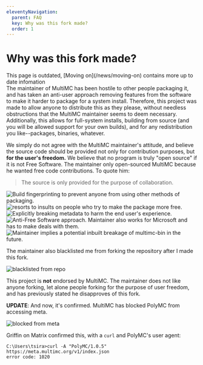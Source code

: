 ```yaml
---
eleventyNavigation:
  parent: FAQ
  key: Why was this fork made?
  order: 1
--- 
```


# Why was this fork made?

<div class="nofification">
This page is outdated, [Moving on](/news/moving-on) contains more up to date infomation
</div>
The maintainer of MultiMC has been hostile to other people packaging it, and has taken an anti-user approach removing features from the software to make it harder to package for a system install. Therefore, this project was made to allow anyone to distribute this as they please, without needless obstructions that the MultiMC maintainer seems to deem necessary. Additionally, this allows for full-system installs, building from source (and you will be allowed support for your own builds), and for any redistribution you like--packages, binaries, whatever.

We simply do not agree with the MultiMC maintainer's attitude, and believe the source code should be provided not only for contribution purposes, but **for the user's freedom.** We believe that no program is truly "open source" if it is not Free Software. The maintainer only open-sourced MultiMC because he wanted free code contributions. To quote him:

> The source is only provided for the purpose of collaboration.

<img src="https://file.swurl.xyz/29645c5bdb8b0fd8/fingerprint.png" alt="Build fingerprinting to prevent anyone from using other methods of packaging.">

<img src="https://file.swurl.xyz/1a85d58df6535fcb/aur_insults.png" alt="resorts to insults on people who try to make the package more free.">

<img src="https://file.swurl.xyz/d18d1ce659a9656f/meta.png" alt="Explicitly breaking metadata to harm the end user's experience.">

<img src="https://file.swurl.xyz/36802e45e55534b3/anti_free_software.png" alt="Anti-Free Software approach. Maintainer also works for Microsoft and has to make deals with them.">

<img src="https://file.swurl.xyz/2a32f733b3f0a2dc/breaking.png" alt="Maintainer implies a potential inbuilt breakage of multimc-bin in the future.">

The maintainer also blacklisted me from forking the repository after I made this fork.

<img src="https://file.swurl.xyz/48c8cbb77abfc28e/fork.png" alt="blacklisted from repo">

This project is **not** endorsed by MultiMC. The maintainer does not like anyone forking, let alone people forking for the purpose of user freedom, and has previously stated he disapproves of this fork.

**UPDATE**: And now, it's confirmed. MultiMC has blocked PolyMC from accessing meta.

<img src="https://file.swurl.xyz/33f9bfe731a5cc63/meta_blocked.png" alt="blocked from meta">

Griffin on Matrix confirmed this, with a `curl` and PolyMC's user agent:

```
C:\Users\tsira>curl -A "PolyMC/1.0.5" https://meta.multimc.org/v1/index.json
error code: 1020
```
